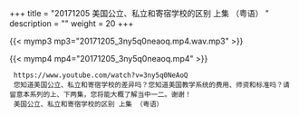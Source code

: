 +++
title = "20171205  美国公立、私立和寄宿学校的区别 上集 （粤语） "
description = ""
weight = 20
+++

{{< mymp3 mp3="20171205_3ny5q0neaoq.mp4.wav.mp3" >}}

{{< mymp4 mp4="20171205_3ny5q0neaoq.mp4" >}}

     https://www.youtube.com/watch?v=3ny5q0NeAoQ 
     您知道美国公立、私立和寄宿学校的差异吗？您知道美国教学系统的费用、师资和标准吗？请留意本系列的上、下两集，您将能大概了解当中一二。谢谢！ 
     美国公立、私立和寄宿学校的区别 上集 （粤语） 
